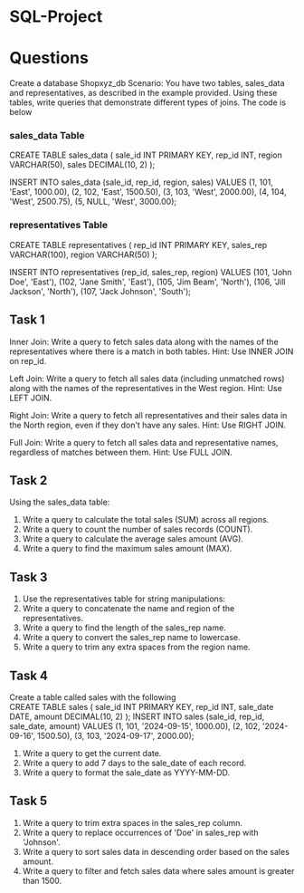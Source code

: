# SQL-Project
# Questions  
Create  a  database  Shopxyz_db
Scenario: You have two tables, sales_data and representatives, as described in the example provided. Using these tables, write queries that demonstrate different types of joins.
 The  code  is  below 
### sales_data Table
CREATE TABLE sales_data (
    sale_id INT PRIMARY KEY,
    rep_id INT,
    region VARCHAR(50),
    sales DECIMAL(10, 2)
);


INSERT INTO sales_data (sale_id, rep_id, region, sales) VALUES
(1, 101, 'East', 1000.00),
(2, 102, 'East', 1500.50),
(3, 103, 'West', 2000.00),
(4, 104, 'West', 2500.75),
(5, NULL, 'West', 3000.00);

### representatives Table
CREATE TABLE representatives (
    rep_id INT PRIMARY KEY,
    sales_rep VARCHAR(100),
    region VARCHAR(50)
);


INSERT INTO representatives (rep_id, sales_rep, region) VALUES
(101, 'John Doe', 'East'),
(102, 'Jane Smith', 'East'),
(105, 'Jim Beam', 'North'),
(106, 'Jill Jackson', 'North'),
(107, 'Jack Johnson', 'South');

## Task 1
Inner Join:  Write a query to fetch sales data along with the names of the representatives where there is a match in both tables.
Hint: Use INNER JOIN on rep_id.

Left Join: Write a query to fetch all sales data (including unmatched rows) along with the names of the representatives in the West region.
Hint: Use LEFT JOIN.

Right Join: Write a query to fetch all representatives and their sales data in the North region, even if they don't have any sales.
Hint: Use RIGHT JOIN.

Full Join: Write a query to fetch all sales data and representative names, regardless of matches between them.
Hint: Use FULL JOIN.
## Task 2 
Using the sales_data table:

1. Write a query to calculate the total sales (SUM) across all regions.
2. Write a query to count the number of sales records (COUNT).
3. Write a query to calculate the average sales amount (AVG).
4. Write a query to find the maximum sales amount (MAX).

## Task 3
1. Use the  representatives table for string manipulations:
2. Write a query to concatenate the name and region of the representatives.
3. Write a query to find the length of the sales_rep name.
4. Write a query to convert the sales_rep name to lowercase.
5. Write a query to trim any extra spaces from the region name.

## Task  4 
Create  a  table called sales with  the  following  
CREATE TABLE sales ( sale_id INT PRIMARY KEY, rep_id INT, sale_date DATE, amount DECIMAL(10, 2) ); INSERT INTO sales (sale_id, rep_id, sale_date, amount) VALUES (1, 101, '2024-09-15', 1000.00), (2, 102, '2024-09-16', 1500.50), (3, 103, '2024-09-17', 2000.00);
1. Write a query to get the current date.
2. Write a query to add 7 days to the sale_date of each record.
3. Write a query to format the sale_date as YYYY-MM-DD.

## Task 5
1. Write a query to trim extra spaces in the sales_rep column.
2. Write a query to replace occurrences of 'Doe' in sales_rep with 'Johnson'.
3. Write a query to sort sales data in descending order based on the sales amount.
4. Write a query to filter and fetch sales data where sales amount is greater than 1500.
